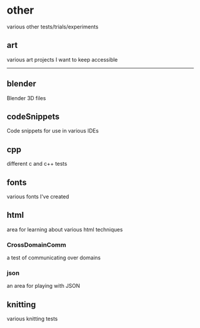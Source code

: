 # other #

various other tests/trials/experiments


## art ##

various art projects I want to keep accessible

---


## blender ##

Blender 3D files


## codeSnippets ##

Code snippets for use in various IDEs


## cpp ##

different c and c++ tests


## fonts ##

various fonts I've created


## html ##

area for learning about various html techniques


### CrossDomainComm ###

a test of communicating over domains


### json ###

an area for playing with JSON


## knitting ##

various knitting tests
